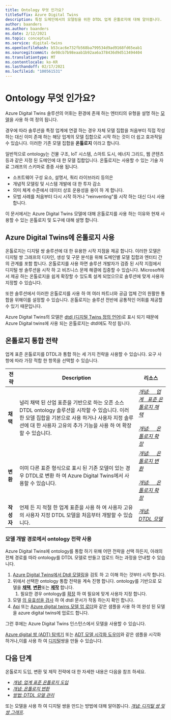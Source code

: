 ```yaml
---
title: Ontology 무엇 인가요?
titleSuffix: Azure Digital Twins
description: 특정 도메인에서의 모델링을 위한 DTDL 업계 온톨로지에 대해 알아봅니다.
author: baanders
ms.author: baanders
ms.date: 2/12/2021
ms.topic: conceptual
ms.service: digital-twins
ms.openlocfilehash: b53cac6e732fb568ba799534d9ad9168fd65eab1
ms.sourcegitcommit: de98cb7b98eaab1b92aa6a378436d9d513494404
ms.translationtype: MT
ms.contentlocale: ko-KR
ms.lasthandoff: 02/17/2021
ms.locfileid: "100561531"
---
```

# <a name="what-is-an-ontology"></a>Ontology 무엇 인가요? 

Azure Digital Twins 솔루션의 어휘는 환경에 존재 하는 엔터티의 유형을 설명 하는 [모델](concepts-models.md)을 사용 하 여 정의 됩니다.

경우에 따라 솔루션을 특정 업계에 연결 하는 경우 자체 모델 집합을 처음부터 직접 작성 하는 대신 이미 존재 하는 해당 업계의 모델 집합으로 시작 하는 것이 더 쉽고 효과적일 수 있습니다. 이러한 기존 모델 집합을 **온톨로지** 이라고 합니다. 

일반적으로 ontology는 건물 구조, IoT 시스템, 스마트 도시, 에너지 그리드, 웹 콘텐츠 등과 같은 지정 된 도메인에 대 한 모델 집합입니다. 온톨로지는 사용할 수 있는 기술 자료 그래프의 스키마로 종종 사용 됩니다.
* 소프트웨어 구성 요소, 설명서, 쿼리 라이브러리 등의은
* 개념적 모델링 및 시스템 개발에 대 한 투자 감소
* 의미 체계 수준에서 데이터 상호 운용성을 용이 하 게 합니다.
* 모범 사례를 처음부터 다시 시작 하거나 "reinventing"를 시작 하는 대신 다시 사용 합니다.

이 문서에서는 Azure Digital Twins 모델에 대해 온톨로지를 사용 하는 이유와 현재 사용할 수 있는 온톨로지 및 도구에 대해 설명 합니다.

## <a name="using-ontologies-for-azure-digital-twins"></a>Azure Digital Twins에 온톨로지 사용

온톨로지는 디지털 쌍 솔루션에 대 한 유용한 시작 지점을 제공 합니다. 이러한 모델은 디지털 쌍 그래프의 디자인, 생성 및 구문 분석을 위해 도메인별 모델 집합과 엔터티 간의 관계를 포함 합니다. 온톨로지를 사용 하면 솔루션 개발자가 검증 된 시작 지점에서 디지털 쌍 솔루션을 시작 하 고 비즈니스 문제 해결에 집중할 수 있습니다. Microsoft에서 제공 하는 온톨로지을 쉽게 확장할 수 있도록 설계 되었으므로 솔루션에 맞게 사용자 지정할 수 있습니다. 

또한 솔루션에서 이러한 온톨로지를 사용 하 여 여러 파트너와 공급 업체 간의 원활한 통합을 위해이를 설정할 수 있습니다. 온톨로지는 솔루션 전반에 공통적인 어휘를 제공할 수 있기 때문입니다.

Azure Digital Twins의 모델은 [dtdl (디지털 Twins 정의 언어)](https://github.com/Azure/opendigitaltwins-dtdl/blob/master/DTDL/v2/dtdlv2.md)로 표시 되기 때문에 Azure Digital twins에 사용 되는 온톨로지는 dtdl에도 작성 됩니다. 

## <a name="strategies-for-integrating-ontologies"></a>온톨로지 통합 전략

업계 표준 온톨로지를 DTDL과 통합 하는 세 가지 전략을 사용할 수 있습니다. 요구 사항에 따라 가장 적합 한 항목을 선택할 수 있습니다.

| 전략 | Description | 리소스 |
| --- | --- | --- |
| **채택** | 널리 채택 된 산업 표준을 기반으로 하는 오픈 소스 DTDL ontology 솔루션을 시작할 수 있습니다. 이러한 모델 집합을 기본으로 사용 하거나 사용자 지정 솔루션에 대 한 사용자 고유의 추가 기능을 사용 하 여 확장할 수 있습니다. | [*개념: &nbsp; &nbsp; 업계 &nbsp; 표준 온톨로지 채택*](concepts-ontologies-adopt.md)<br><br>[*개념: &nbsp; &nbsp; 온톨로지 확장*](concepts-ontologies-extend.md) |
| **변환** | 이미 다른 표준 형식으로 표시 된 기존 모델이 있는 경우 DTDL로 변환 하 여 Azure Digital Twins에서 사용할 수 있습니다. | [*개념: &nbsp; &nbsp; 온톨로지 변환*](concepts-ontologies-convert.md)<br><br>[*개념: &nbsp; &nbsp; 온톨로지 확장*](concepts-ontologies-extend.md) |
| **작성자** | 언제 든 지 적절 한 업계 표준을 사용 하 여 사용자 고유의 사용자 지정 DTDL 모델을 처음부터 개발할 수 있습니다. | [*개념: DTDL 모델*](concepts-models.md) |

### <a name="using-ontology-strategies-in-a-model-development-path"></a>모델 개발 경로에서 ontology 전략 사용

Azure Digital Twins에 ontology를 통합 하기 위해 어떤 전략을 선택 하든지, 아래의 전체 경로를 따라 ontology를 DTDL 모델로 만들고 업로드 하는 과정을 안내할 수 있습니다.

1. [Azure Digital Twins에서 Dtdl 모델링](concepts-models.md)을 검토 하 고 이해 하는 것부터 시작 합니다.
1. 위에서 선택한 ontology 통합 전략을 계속 진행 합니다. ontology를 기반으로 모델을 [**채택**](concepts-ontologies-adopt.md), [**변환**](concepts-ontologies-convert.md)또는 [**제작**](concepts-models.md) 합니다.
    1. 필요한 경우 ontology를 [확장](concepts-ontologies-extend.md) 하 여 필요에 맞게 사용자 지정 합니다.
1. 모델 [의 유효성을 검사](how-to-parse-models.md) 하 여 dtdl 문서가 작동 하는지 확인 합니다.
1. [Api](how-to-manage-model.md#upload-models) 또는 [Azure digital twins 모델 업 로더](https://github.com/Azure/opendigitaltwins-building-tools/tree/master/ModelUploader)와 같은 샘플을 사용 하 여 완성 된 모델을 azure digital twins에 업로드 합니다.

그런 후에는 Azure Digital Twins 인스턴스에서 모델을 사용할 수 있습니다. 

[Azure digital 쌍 (ADT) 탐색기](/samples/azure-samples/digital-twins-explorer/digital-twins-explorer/) 또는 [ADT 모델 시각화 도우미](https://github.com/Azure/opendigitaltwins-building-tools/tree/master/AdtModelVisualizer)와 같은 샘플을 시각화 하거나,이를 사용 하 여 [디지털](concepts-twins-graph.md)쌍을 만들 수 있습니다.

## <a name="next-steps"></a>다음 단계

온톨로지 도입, 변환 및 제작 전략에 대 한 자세한 내용은 다음을 참조 하세요.
* [*개념: 업계 표준 온톨로지 도입*](concepts-ontologies-adopt.md)
* [*개념: 온톨로지 변환*](concepts-ontologies-convert.md)
* [*방법: DTDL 모델 관리*](how-to-manage-model.md)

또는 모델을 사용 하 여 디지털 쌍을 만드는 방법에 대해 알아봅니다. [*개념: 디지털 쌍 및 쌍 그래프*](concepts-twins-graph.md).